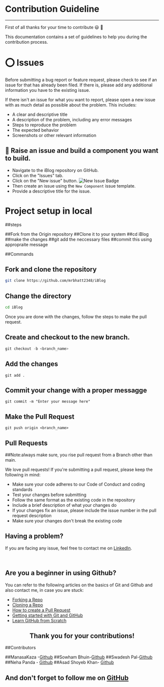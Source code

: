 # Contribution Guideline
---

First of all thanks for your time to contribute :smiley: :partying_face:

This documentation contains a set of guidelines to help you during the contribution process.

# ⭕ Issues

Before submitting a bug report or feature request, please check to see if an issue for that has already been filed. If there is, please add any additional information you have to the existing issue.

If there isn't an issue for what you want to report, please open a new issue with as much detail as possible about the problem. This includes:

- A clear and descriptive title
- A description of the problem, including any error messages
- Steps to reproduce the problem
- The expected behavior
- Screenshots or other relevant information

## 🚩 Raise an issue and build a component you want to build.

- Navigate to the iBlog repository on GitHub.
- Click on the "Issues" tab.
- Click on the "New issue" button. ![New Issue Badge](https://img.shields.io/badge/-New%20Issue-brightgreen)
- Then create an issue using the `New Component` issue template.
- Provide a descriptive title for the issue.


# Project setup in local

##steps

##Fork from the Origin repository
##Clone it to your system
##cd iBlog
##make the changes
##git add the neccessary files
##commit this using appropraite message

##Commands

## Fork and clone the repository
```bash
git clone https://github.com/mrbhatt2348/iBlog
```

## Change the directory
```bash
cd iBlog

```

Once you are done with the changes, follow the steps to make the pull request.
## Create and checkout to the new branch.
```powershell
git checkout -b <branch_name>
```
## Add the changes
```
git add .
```

## Commit your change with a proper messagge
```
git commit -m "Enter your message here"

```

## Make the Pull Request
```
git push origin <branch_name>
```
## Pull Requests

##Note:always make sure, you rise pull request from a Branch other than main.

We love pull requests! If you're submitting a pull request, please keep the following in mind:

- Make sure your code adheres to our Code of Conduct and coding standards
- Test your changes before submitting
- Follow the same format as the existing code in the repository
- Include a brief description of what your changes do
- If your changes fix an issue, please include the issue number in the pull request description
- Make sure your changes don't break the existing code

## Having a problem?

If you are facing any issue, feel free to contact me on [LinkedIn](https://www.linkedin.com/in/raj2348).

<br>

## Are you a beginner in using Github?

You can refer to the following articles on the basics of Git and Github and also contact me, in case you are stuck:
- [Forking a Repo](https://help.github.com/en/github/getting-started-with-github/fork-a-repo)
- [Cloning a Repo](https://help.github.com/en/desktop/contributing-to-projects/creating-an-issue-or-pull-request)
- [How to create a Pull Request](https://opensource.com/article/19/7/create-pull-request-github)
- [Getting started with Git and GitHub](https://towardsdatascience.com/getting-started-with-git-and-github-6fcd0f2d4ac6)
- [Learn GitHub from Scratch](https://lab.github.com/githubtraining/introduction-to-github)

<h2 align="center">Thank you for your contributions!</h2>

##Contributors

##ManasaKaza -[Github](https://github.com/ManasaKaza)
##Sowham Bhuin-[Github](https://github.com/Sowham-3098)
##Swadesh Pal-[Github](https://github.com/Swadeshit27)
##Neha Panda - [Github](https://github.com/Neha00011)
##Asad Shoyeb Khan- [Github](https://github.com/asadshoyebkhan)


## And don't forget to follow me on [GitHub](https://github.com/mrbhatt2348)

